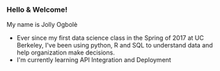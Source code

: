 ### Hello & Welcome! 

My name is Jolly Ogbolè

- Ever since my first data science class in the Spring of 2017 at UC Berkeley, I've been using python, R and SQL to understand data and help organization make decisions.
- I'm currently learning API Integration and Deployment
